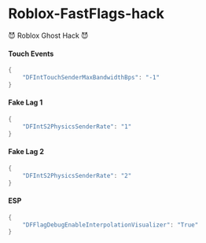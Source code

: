 # Roblox-FastFlags-hack
😈 Roblox Ghost Hack 😈

#### Touch Events
```lua
{
    "DFIntTouchSenderMaxBandwidthBps": "-1"
}
```

#### Fake Lag 1
```lua
{
    "DFIntS2PhysicsSenderRate": "1"
}
```

#### Fake Lag 2
```lua
{
    "DFIntS2PhysicsSenderRate": "2"
}
```

#### ESP
```lua
{
    "DFFlagDebugEnableInterpolationVisualizer": "True"
}
```
